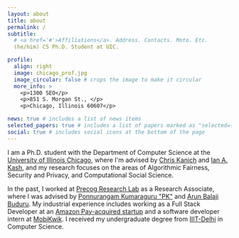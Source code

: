 ```yaml
---
layout: about
title: about
permalink: /
subtitle: 
  # <a href='#'>Affiliations</a>. Address. Contacts. Moto. Etc.
  (he/him) CS Ph.D. Student at UIC.

profile:
  align: right
  image: chicago_prof.jpg
  image_circular: false # crops the image to make it circular
  more_info: >
    <p>1300 SEO</p>
    <p>851 S. Morgan St., </p>
    <p>Chicago, Illinois 60607</p>

news: true # includes a list of news items
selected_papers: true # includes a list of papers marked as "selected={true}"
social: true # includes social icons at the bottom of the page
---
```


I am a Ph.D. student with the Department of Computer Science at the [University of Illinois Chicago](https://cs.uic.edu/), where I'm advised by [Chris Kanich](https://www.cs.uic.edu/~ckanich/) and [Ian A. Kash](https://www.cs.uic.edu/~iankash/), and my research focuses on the areas of Algorithmic Fairness, Security and Privacy, and Computational Social Science.

In the past, I worked at [Precog Research Lab](https://precog.iiit.ac.in/) as a Research Associate, where I was advised by [Ponnurangam Kumaraguru "PK"](https://twitter.com/ponguru) and [Arun Balaji Buduru](http://faculty.iiitd.ac.in/~arunb/). My industrial experience includes working as a Full Stack Developer at an [Amazon Pay-acquired startup](https://www.linkedin.com/company/tapzo/) and a software developer intern at [MobiKwik](https://www.mobikwik.com/). I received my undergraduate degree from [IIIT-Delhi](https://www.iiitd.ac.in/) in Computer Science.


<!-- Write your biography here. Tell the world about yourself. Link to your favorite [subreddit](http://reddit.com). You can put a picture in, too. The code is already in, just name your picture `prof_pic.jpg` and put it in the `img/` folder.

Put your address / P.O. box / other info right below your picture. You can also disable any of these elements by editing `profile` property of the YAML header of your `_pages/about.md`. Edit `_bibliography/papers.bib` and Jekyll will render your [publications page](/al-folio/publications/) automatically.

Link to your social media connections, too. This theme is set up to use [Font Awesome icons](https://fontawesome.com/) and [Academicons](https://jpswalsh.github.io/academicons/), like the ones below. Add your Facebook, Twitter, LinkedIn, Google Scholar, or just disable all of them. -->
